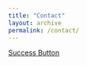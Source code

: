 ```yaml
---
title: "Contact"
layout: archive
permalink: /contact/
---
```


<a href="#" class="btn--success">Success Button</a>
